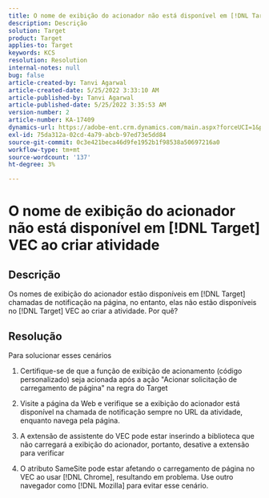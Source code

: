 ```yaml
---
title: O nome de exibição do acionador não está disponível em [!DNL Target] VEC ao criar atividade
description: Descrição
solution: Target
product: Target
applies-to: Target
keywords: KCS
resolution: Resolution
internal-notes: null
bug: false
article-created-by: Tanvi Agarwal
article-created-date: 5/25/2022 3:33:10 AM
article-published-by: Tanvi Agarwal
article-published-date: 5/25/2022 3:35:53 AM
version-number: 2
article-number: KA-17409
dynamics-url: https://adobe-ent.crm.dynamics.com/main.aspx?forceUCI=1&pagetype=entityrecord&etn=knowledgearticle&id=d992f462-dbdb-ec11-a7b6-0022480b05aa
exl-id: 75da312a-02cd-4a79-abcb-97ed73e5dd84
source-git-commit: 0c3e421beca46d9fe1952b1f98538a50697216a0
workflow-type: tm+mt
source-wordcount: '137'
ht-degree: 3%

---
```


# O nome de exibição do acionador não está disponível em [!DNL Target] VEC ao criar atividade

## Descrição


Os nomes de exibição do acionador estão disponíveis em [!DNL Target] chamadas de notificação na página, no entanto, elas não estão disponíveis no [!DNL Target] VEC ao criar a atividade. Por quê?


## Resolução


Para solucionar esses cenários

1. Certifique-se de que a função de exibição de acionamento (código personalizado) seja acionada após a ação &quot;Acionar solicitação de carregamento de página&quot; na regra do Target

2. Visite a página da Web e verifique se a exibição do acionador está disponível na chamada de notificação sempre no URL da atividade, enquanto navega pela página.

3. A extensão de assistente do VEC pode estar inserindo a biblioteca que não carregará a exibição do acionador, portanto, desative a extensão para verificar

4. O atributo SameSite pode estar afetando o carregamento de página no VEC ao usar [!DNL Chrome], resultando em problema. Use outro navegador como [!DNL Mozilla] para evitar esse cenário.
